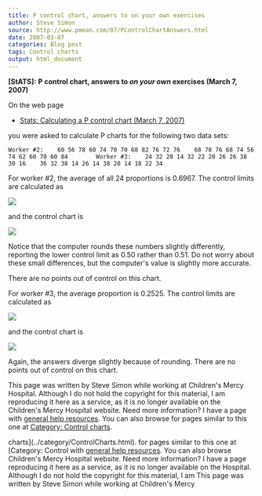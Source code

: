```yaml
---
title: P control chart, answers to on your own exercises
author: Steve Simon
source: http://www.pmean.com/07/PControlChartAnswers.html
date: 2007-03-07
categories: Blog post
tags: Control charts
output: html_document
---
```

**[StATS]:** **P control chart, answers to *on your
own* exercises (March 7, 2007)**

On the web page

-   [Stats: Calculating a P control chart (March
    7, 2007)](PControlChart.html)

you were asked to calculate P charts for the following two data sets:

`Worker #2:    60 56 78 60 74 70 70 68 82 76 72 76    68 78 76 68 74 56 74 62 60 70 60 84        Worker #3:    24 32 20 14 32 22 20 26 26 38 30 16    36 32 38 14 26 14 38 20 14 18 22 34`

For worker #2, the average of all 24 proportions is 0.6967. The
control limits are calculated as

![](http://www.pmean.com/images/images/07/PControlChartAnswers01.gif)

and the control chart is

![](http://www.pmean.com/images/images/07/PControlChartAnswers02.gif)

Notice that the computer rounds these numbers slightly differently,
reporting the lower control limit as 0.50 rather than 0.51. Do not
worry about these small differences, but the computer's value is
slightly more accurate.

There are no points out of control on this chart.

For worker #3, the average proportion is 0.2525. The control limits
are calculated as

![](http://www.pmean.com/images/images/07/PControlChartAnswers03.gif)

and the control chart is

![](http://www.pmean.com/images/images/07/PControlChartAnswers04.gif)

Again, the answers diverge slightly because of rounding. There are no
points out of control on this chart.

This page was written by Steve Simon while working at Children's Mercy
Hospital. Although I do not hold the copyright for this material, I am
reproducing it here as a service, as it is no longer available on the
Children's Mercy Hospital website. Need more information? I have a page
with [general help resources](../GeneralHelp.html). You can also browse
for pages similar to this one at [Category: Control
charts](../category/ControlCharts.html).
<!---More--->
charts](../category/ControlCharts.html).
for pages similar to this one at [Category: Control
with [general help resources](../GeneralHelp.html). You can also browse
Children's Mercy Hospital website. Need more information? I have a page
reproducing it here as a service, as it is no longer available on the
Hospital. Although I do not hold the copyright for this material, I am
This page was written by Steve Simon while working at Children's Mercy

<!---Do not use
**[StATS]:** **P control chart, answers to *on your
This page was written by Steve Simon while working at Children's Mercy
Hospital. Although I do not hold the copyright for this material, I am
reproducing it here as a service, as it is no longer available on the
Children's Mercy Hospital website. Need more information? I have a page
with [general help resources](../GeneralHelp.html). You can also browse
for pages similar to this one at [Category: Control
charts](../category/ControlCharts.html).
--->


